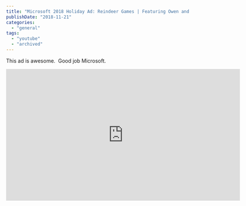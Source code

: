 ```yaml
---
title: "Microsoft 2018 Holiday Ad: Reindeer Games | Featuring Owen and The Xbox Adaptive Controller"
publishDate: "2018-11-21"
categories: 
  - "general"
tags:
  - "youtube"
  - "archived"
---
```


This ad is awesome.  Good job Microsoft.  

<iframe width="640" height="360" src="https://youtube.com/embed/2UqNw1mvTXc" frameborder="0" allowfullscreen="allowfullscreen"></iframe>
